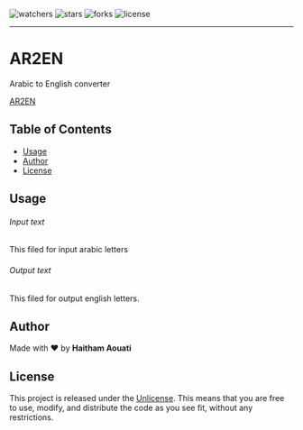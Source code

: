 ![watchers](https://custom-icon-badges.demolab.com/github/watchers/haithamaouati/ar2en?logo=eye)
![stars](https://custom-icon-badges.demolab.com/github/stars/haithamaouati/ar2en?logo=star)
![forks](https://custom-icon-badges.demolab.com/github/forks/haithamaouati/ar2en?logo=repo-forked)
![license](https://custom-icon-badges.demolab.com/github/license/haithamaouati/ar2en?logo=law)
___
# AR2EN
Arabic to English converter

[AR2EN](https://haithamaouati.github.io/daziri/)

## Table of Contents

- [Usage](#usage)
- [Author](#author)
- [License](#license)

## Usage
###### Input text
This filed for input arabic letters
###### Output text
This filed for output english letters.

## Author
Made with :heart: by **Haitham Aouati**

## License
This project is released under the [Unlicense](https://github.com/haithamaouati/BBQ/blob/main/LICENSE). This means that you are free to use, modify, and distribute the code as you see fit, without any restrictions.
